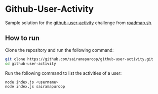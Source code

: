 # Github-User-Activity
Sample solution for the [github-user-activity](https://github.com/sairamapuroop/Github-UserActivity-CLI) challenge from [roadmap.sh](www.roadmap.sh).

## How to run
Clone the repository and run the following command:
```bash
git clone https://github.com/sairamapuroop/github-user-activity.git
cd github-user-activity
```


Run the following command to list the activities of a user:
```bash
node index.js <username>
node index.js sairamapuroop
```
